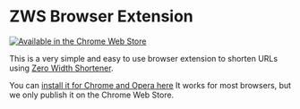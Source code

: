 # ZWS Browser Extension

[![Available in the Chrome Web Store](https://developer.chrome.com/webstore/images/ChromeWebStore_BadgeWBorder_v2_206x58.png)](https://chrome.google.com/webstore/detail/zero-width-shortener/bpfglcjjbafobagnacabgjncefhakjog)

This is a very simple and easy to use browser extension to shorten URLs using [Zero Width Shortener](https://zws.im).

You can [install it for Chrome and Opera here](https://chrome.google.com/webstore/detail/zero-width-shortener/bpfglcjjbafobagnacabgjncefhakjog)
It works for most browsers, but we only publish it on the Chrome Web Store.
